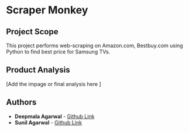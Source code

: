 # Scraper Monkey

## Project Scope
This project performs web-scraping on Amazon.com, Bestbuy.com using Python to find best price for Samsung TVs.

## Product Analysis
[Add the impage or final analysis here ]


## Authors

* **Deepmala Agarwal** - [Github Link](https://github.com/deepmalaagarwal)
* **Sunil Agarwal** - [Github Link](https://github.com/sunilagarwal2007/)



